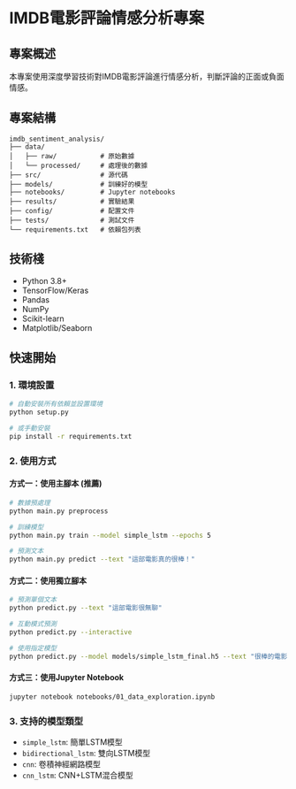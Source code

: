 # IMDB電影評論情感分析專案

## 專案概述
本專案使用深度學習技術對IMDB電影評論進行情感分析，判斷評論的正面或負面情感。

## 專案結構
```
imdb_sentiment_analysis/
├── data/
│   ├── raw/           # 原始數據
│   └── processed/     # 處理後的數據
├── src/               # 源代碼
├── models/            # 訓練好的模型
├── notebooks/         # Jupyter notebooks
├── results/           # 實驗結果
├── config/            # 配置文件
├── tests/             # 測試文件
└── requirements.txt   # 依賴包列表
```

## 技術棧
- Python 3.8+
- TensorFlow/Keras
- Pandas
- NumPy
- Scikit-learn
- Matplotlib/Seaborn

## 快速開始

### 1. 環境設置
```bash
# 自動安裝所有依賴並設置環境
python setup.py

# 或手動安裝
pip install -r requirements.txt
```

### 2. 使用方式

#### 方式一：使用主腳本 (推薦)
```bash
# 數據預處理
python main.py preprocess

# 訓練模型
python main.py train --model simple_lstm --epochs 5

# 預測文本
python main.py predict --text "這部電影真的很棒！"
```

#### 方式二：使用獨立腳本
```bash
# 預測單個文本
python predict.py --text "這部電影很無聊"

# 互動模式預測
python predict.py --interactive

# 使用指定模型
python predict.py --model models/simple_lstm_final.h5 --text "很棒的電影"
```

#### 方式三：使用Jupyter Notebook
```bash
jupyter notebook notebooks/01_data_exploration.ipynb
```

### 3. 支持的模型類型
- `simple_lstm`: 簡單LSTM模型
- `bidirectional_lstm`: 雙向LSTM模型  
- `cnn`: 卷積神經網路模型
- `cnn_lstm`: CNN+LSTM混合模型